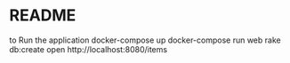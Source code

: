 # README
to Run the application 
docker-compose up 
docker-compose run web rake db:create
open http://localhost:8080/items
